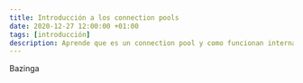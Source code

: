 ```yaml
---
title: Introducción a los connection pools
date: 2020-12-27 12:00:00 +01:00
tags: [introducción]
description: Aprende que es un connection pool y como funcionan internamente.
---
```


Bazinga